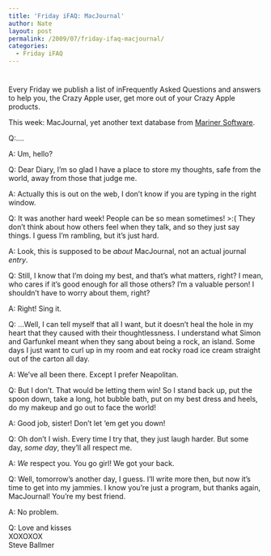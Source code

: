 ```yaml
---
title: 'Friday iFAQ: MacJournal'
author: Nate
layout: post
permalink: /2009/07/friday-ifaq-macjournal/
categories:
  - Friday iFAQ
---
```

# 

Every Friday we publish a list of inFrequently Asked Questions and answers to help you, the Crazy Apple user, get more out of your Crazy Apple products.

This week: MacJournal, yet another text database from [Mariner Software][1]. 

 [1]: http://www.marinersoftware.com/sitepage.php?page=85

Q:….

A: Um, hello?

Q: Dear Diary, I’m so glad I have a place to store my thoughts, safe from the world, away from those that judge me.

A: Actually this is out on the web, I don’t know if you are typing in the right window.

Q: It was another hard week! People can be so mean sometimes! >:( They don’t think about how others feel when they talk, and so they just say things. I guess I’m rambling, but it’s just hard.

A: Look, this is supposed to be *about* MacJournal, not an actual journal *entry*.

Q: Still, I know that I’m doing my best, and that’s what matters, right? I mean, who cares if it’s good enough for all those others? I’m a valuable person! I shouldn’t have to worry about them, right?

A: Right! Sing it.

Q: …Well, I can tell myself that all I want, but it doesn’t heal the hole in my heart that they caused with their thoughtlessness. I understand what Simon and Garfunkel meant when they sang about being a rock, an island. Some days I just want to curl up in my room and eat rocky road ice cream straight out of the carton all day. 

A: We’ve all been there. Except I prefer Neapolitan.

Q: But I don’t. That would be letting them win! So I stand back up, put the spoon down, take a long, hot bubble bath, put on my best dress and heels, do my makeup and go out to face the world! 

A: Good job, sister! Don’t let ‘em get you down!

Q: Oh don’t I wish. Every time I try that, they just laugh harder. But some day, *some day*, they’ll all respect me.

A: *We* respect you. You go girl! We got your back.

Q: Well, tomorrow’s another day, I guess. I’ll write more then, but now it’s time to get into my jammies. I know you’re just a program, but thanks again, MacJournal! You’re my best friend.

A: No problem.

Q: Love and kisses  
XOXOXOX  
Steve Ballmer